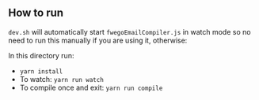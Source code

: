 ## How to run

`dev.sh` will automatically start `fwegoEmailCompiler.js` in watch mode so no need
to run this manually if you are using it, otherwise:

In this directory run:
* `yarn install` 
* To watch: `yarn run watch`
* To compile once and exit: `yarn run compile`
